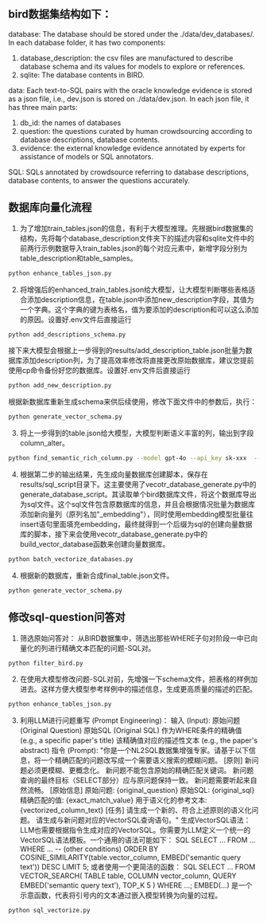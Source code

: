 ## bird数据集结构如下：
database: The database should be stored under the ./data/dev_databases/. In each database folder, it has two components:
1. database_description: the csv files are manufactured to describe database schema and its values for models to explore or references.
2. sqlite: The database contents in BIRD.

data: Each text-to-SQL pairs with the oracle knowledge evidence is stored as a json file, i.e., dev.json is stored on ./data/dev.json. In each json file, it has three main parts:
1. db_id: the names of databases
2. question: the questions curated by human crowdsourcing according to database descriptions, database contents.
3. evidence: the external knowledge evidence annotated by experts for assistance of models or SQL annotators.

SQL: SQLs annotated by crowdsource referring to database descriptions, database contents, to answer the questions accurately.

## 数据库向量化流程
1. 为了增加train_tables.json的信息，有利于大模型推理。先根据bird数据集的结构，先将每个database_description文件夹下的描述内容和sqlite文件中的前两行示例数据导入train_tables.json的每个对应元素中，新增字段分别为table_description和table_samples。
```bash
python enhance_tables_json.py
```
2. 将增强后的enhanced_train_tables.json给大模型，让大模型判断哪些表格适合添加description信息，在table.json中添加new_description字段，其值为一个字典。这个字典的键为表格名，值为要添加的description和可以这么添加的原因。设置好.env文件后直接运行
```bash
python add_descriptions_schema.py
```
接下来大模型会根据上一步得到的results/add_description_table.json批量为数据库添加description列，为了提高效率修改将直接更改原始数据库，建议您提前使用cp命令备份好您的数据库。设置好.env文件后直接运行
```bash
python add_new_description.py
```
根据新数据库重新生成schema来供后续使用，修改下面文件中的参数后，执行：
```bash
python generate_vector_schema.py
```
3. 将上一步得到的table.json给大模型，大模型判断语义丰富的列，输出到字段column_alter。
```bash
python find_semantic_rich_column.py --model gpt-4o --api_key sk-xxx  --api_url http://123.129.219.111:3000/v1
```
4. 根据第二步的输出结果，先生成向量数据库创建脚本，保存在results/sql_script目录下。这主要使用了vecotr_database_generate.py中的generate_database_script。其读取单个bird数据库文件，将这个数据库导出为sql文件。这个sql文件包含原数据库的信息，并且会根据情况批量为数据库添加新向量列（原列名加"_embedding"），同时使用embedding模型批量往insert语句里面填充embedding，最终就得到一个后缀为sql的创建向量数据库的脚本，接下来会使用vecotr_database_generate.py中的build_vector_database函数来创建向量数据库。
```bash
python batch_vectorize_databases.py
```
4. 根据新的数据库，重新合成final_table.json文件。
```bash
python generate_vector_schema.py
```

## 修改sql-question问答对
1. 筛选原始问答对： 从BIRD数据集中，筛选出那些WHERE子句对阶段一中已向量化的列进行精确文本匹配的问题-SQL对。
```bash
python filter_bird.py
```
2. 在使用大模型修改问题-SQL对前，先增强一下schema文件，把表格的样例加进去。这样方便大模型参考样例中的描述信息，生成更高质量的描述的匹配。
```bash
python enhance_tables_json.py
```
3. 利用LLM进行问题重写 (Prompt Engineering)：
输入 (Input):
    原始问题 (Original Question)
    原始SQL (Original SQL)
    作为WHERE条件的精确值 (e.g., a specific paper's title)
    该精确值对应的描述性文本 (e.g., the paper's abstract)
指令 (Prompt):
    "你是一个NL2SQL数据集增强专家。请基于以下信息，将一个精确匹配的问题改写成一个需要语义搜索的模糊问题。
    [原则]
    新问题必须更模糊、更概念化。
    新问题不能包含原始的精确匹配关键词。
    新问题查询的最终目标（SELECT部分）应与原问题保持一致。
    新问题需要听起来自然流畅。
    [原始信息]
    原始问题: {original_question}
    原始SQL: {original_sql}
    精确匹配的值: {exact_match_value}
    用于语义化的参考文本: {vectorized_column_text}
    [任务]
    请生成一个新的、符合上述原则的语义化问题。
    请生成与新问题对应的VectorSQL查询语句。"
生成VectorSQL语法：
    LLM也需要根据指令生成对应的VectorSQL。你需要为LLM定义一个统一的VectorSQL语法模板。一个通用的语法可能如下：
    SQL
    SELECT ... FROM ... WHERE ... -- (other conditions)
    ORDER BY COSINE_SIMILARITY(table.vector_column, EMBED('semantic query text')) DESC
    LIMIT 5;
    或者使用一个更简洁的函数：
    SQL
    SELECT ... FROM VECTOR_SEARCH(
        TABLE table,
        COLUMN vector_column,
        QUERY EMBED('semantic query text'),
        TOP_K 5
    )
    WHERE ...;
    EMBED(...) 是一个示意函数，代表将引号内的文本通过嵌入模型转换为向量的过程。
```bash
python sql_vectorize.py
```
